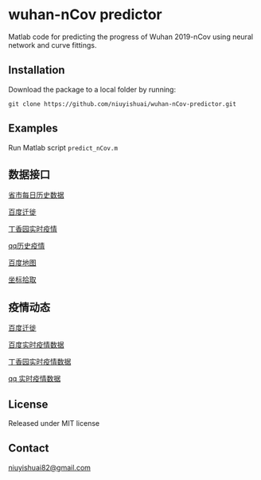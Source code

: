 # wuhan-nCov predictor
 Matlab code for predicting the progress of Wuhan 2019-nCov using neural network and curve fittings.

## Installation
 Download the package to a local folder by running:
```console
git clone https://github.com/niuyishuai/wuhan-nCov-predictor.git
```

## Examples
 Run Matlab script `predict_nCov.m`

## 数据接口

[省市每日历史数据](http://ncov.nosensor.com:8080/api/)

[百度迁徙](https://huiyan.baidu.com/migration/cityrank.jsonp?dt=city&id=420100&type=move_out&date=20200128&callback=jsonp_1580257678289_5758459)

[丁香园实时疫情](https://service-0gg71fu4-1252957949.gz.apigw.tencentcs.com/release/dingxiangyuan)

[qq历史疫情](https://service-n9zsbooc-1252957949.gz.apigw.tencentcs.com/release/qq)

[百度地图](http://lbsyun.baidu.com/jsdemo.htm#canvaslayer)

[坐标拾取](http://api.map.baidu.com/lbsapi/getpoint/index.html)

## 疫情动态

[百度迁徙](https://qianxi.baidu.com/?from=shoubai#city=420100)

[百度实时疫情数据](https://voice.baidu.com/act/newpneumonia/newpneumonia)

[丁香园实时疫情数据](https://3g.dxy.cn/newh5/view/pneumonia)

[qq 实时疫情数据](https://news.qq.com/zt2020/page/feiyan.htm)

## License
 Released under MIT license

## Contact
 niuyishuai82@gmail.com
